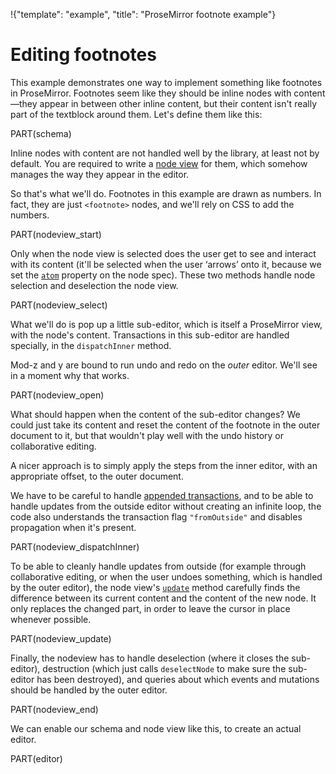 !{"template": "example", "title": "ProseMirror footnote example"}

<style>
  .ProseMirror {
    counter-reset: prosemirror-footnote;
  }
  footnote {
    display: inline-block;
    position: relative;
    cursor: pointer;
  }
  footnote::after {
    content: counter(prosemirror-footnote);
    vertical-align: super;
    font-size: 75%;
    counter-increment: prosemirror-footnote;
  }
  .ProseMirror-hideselection .footnote-tooltip *::selection { background-color: transparent; }
  .ProseMirror-hideselection .footnote-tooltip *::-moz-selection { background-color: transparent; }
  .footnote-tooltip {
    cursor: auto;
    position: absolute;
    left: -30px;
    top: calc(100% + 10px);
    background: silver;
    padding: 3px;
    border-radius: 2px;
    width: 500px;
  }
  .footnote-tooltip::before {
    border: 5px solid silver;
    border-top-width: 0px;
    border-left-color: transparent;
    border-right-color: transparent;
    position: absolute;
    top: -5px;
    left: 27px;
    content: " ";
    height: 0;
    width: 0;
  }
</style>

# Editing footnotes

This example demonstrates one way to implement something like
footnotes in ProseMirror. Footnotes seem like they should be inline
nodes with content—they appear in between other inline content, but
their content isn't really part of the textblock around them. Let's
define them like this:

PART(schema)

Inline nodes with content are not handled well by the library, at
least not by default. You are required to write a [node
view](/docs/guide/#view.node_views) for them, which somehow manages
the way they appear in the editor.

So that's what we'll do. Footnotes in this example are drawn as
numbers. In fact, they are just `<footnote>` nodes, and we'll rely on
CSS to add the numbers.

PART(nodeview_start)

Only when the node view is selected does the user get to see and
interact with its content (it'll be selected when the user ‘arrows’
onto it, because we set the [`atom`](##model.NodeSpec.atom) property
on the node spec). These two methods handle node selection and
deselection the node view.

PART(nodeview_select)

What we'll do is pop up a little sub-editor, which is itself a
ProseMirror view, with the node's content. Transactions in this
sub-editor are handled specially, in the `dispatchInner` method.

Mod-z and y are bound to run undo and redo on the _outer_ editor.
We'll see in a moment why that works.

PART(nodeview_open)

What should happen when the content of the sub-editor changes? We
could just take its content and reset the content of the footnote in
the outer document to it, but that wouldn't play well with the undo
history or collaborative editing.

A nicer approach is to simply apply the steps from the inner editor,
with an appropriate offset, to the outer document.

We have to be careful to handle [appended
transactions](##state.PluginSpec.appendTransaction), and to be able to
handle updates from the outside editor without creating an infinite
loop, the code also understands the transaction flag `"fromOutside"`
and disables propagation when it's present.

PART(nodeview_dispatchInner)

To be able to cleanly handle updates from outside (for example through
collaborative editing, or when the user undoes something, which is
handled by the outer editor), the node view's
[`update`](##view.NodeView.update) method carefully finds the
difference between its current content and the content of the new
node. It only replaces the changed part, in order to leave the cursor
in place whenever possible.

PART(nodeview_update)

Finally, the nodeview has to handle deselection (where it closes the
sub-editor), destruction (which just calls `deselectNode` to make sure
the sub-editor has been destroyed), and queries about which events and
mutations should be handled by the outer editor.

PART(nodeview_end)

We can enable our schema and node view like this, to create an actual
editor.

PART(editor)

<div id="editor"></div>

<div id="content" style="display: none">
  <p>This paragraph has a footnote<footnote>Which is a piece of text placed at the bottom of a page or chapter, providing additional <em>comments</em> or <em>citations</em>.</footnote> in it. And another<footnote>Some more footnote text.</footnote> one.</p>
  <p>Move onto or click on a footnote number to edit it.</p>
</div>
